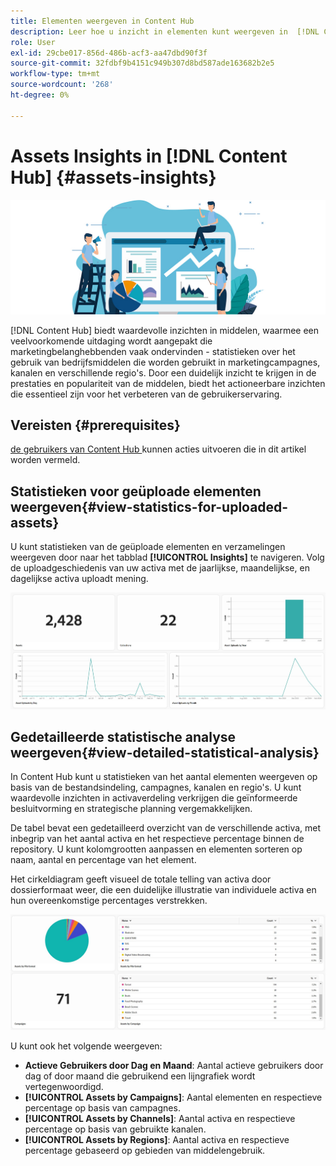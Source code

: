 ```yaml
---
title: Elementen weergeven in Content Hub
description: Leer hoe u inzicht in elementen kunt weergeven in  [!DNL Content Hub]
role: User
exl-id: 29cbe017-856d-486b-acf3-aa47dbd90f3f
source-git-commit: 32fdbf9b4151c949b307d8bd587ade163682b2e5
workflow-type: tm+mt
source-wordcount: '268'
ht-degree: 0%

---
```


# Assets Insights in [!DNL Content Hub] {#assets-insights}

![ de inzichten van Assets ](assets/asset-insights-banner.jpg)

[!DNL Content Hub] biedt waardevolle inzichten in middelen, waarmee een veelvoorkomende uitdaging wordt aangepakt die marketingbelanghebbenden vaak ondervinden - statistieken over het gebruik van bedrijfsmiddelen die worden gebruikt in marketingcampagnes, kanalen en verschillende regio&#39;s. Door een duidelijk inzicht te krijgen in de prestaties en populariteit van de middelen, biedt het actioneerbare inzichten die essentieel zijn voor het verbeteren van de gebruikerservaring.

## Vereisten {#prerequisites}

[ de gebruikers van Content Hub ](deploy-content-hub.md#onboard-content-hub-users) kunnen acties uitvoeren die in dit artikel worden vermeld.

## Statistieken voor geüploade elementen weergeven{#view-statistics-for-uploaded-assets}

U kunt statistieken van de geüploade elementen en verzamelingen weergeven door naar het tabblad **[!UICONTROL Insights]** te navigeren. Volg de uploadgeschiedenis van uw activa met de jaarlijkse, maandelijkse, en dagelijkse activa uploadt mening.

![ upload activa statistieken ](assets/assets-insights.jpg)

<!-- You can track the upload history of your assets over the past 30 days or gain a more comprehensive view with data spanning the last 12 months. This feature enables you to evaluate the upload count of assets.  -->

<!-- Go to the **[!UICONTROL [!DNL Insights]]** tab.

2. Select the desired time frame to view the statistics; you can opt for either last 30 days or last 12 months.

Data for the selected time frame is displayed, including the upload count for the specified duration. -->

## Gedetailleerde statistische analyse weergeven{#view-detailed-statistical-analysis}

In Content Hub kunt u statistieken van het aantal elementen weergeven op basis van de bestandsindeling, campagnes, kanalen en regio&#39;s. U kunt waardevolle inzichten in activaverdeling verkrijgen die geïnformeerde besluitvorming en strategische planning vergemakkelijken.

De tabel bevat een gedetailleerd overzicht van de verschillende activa, met inbegrip van het aantal activa en het respectieve percentage binnen de repository. U kunt kolomgrootten aanpassen en elementen sorteren op naam, aantal en percentage van het element.

Het cirkeldiagram geeft visueel de totale telling van activa door dossierformaat weer, die een duidelijke illustratie van individuele activa en hun overeenkomstige percentages verstrekken.

![ telling van activa door activa type statistieken ](assets/insights-categorial-view.jpg)

U kunt ook het volgende weergeven:

* **Actieve Gebruikers door Dag en Maand**: Aantal actieve gebruikers door dag of door maand die gebruikend een lijngrafiek wordt vertegenwoordigd.
* **[!UICONTROL Assets by Campaigns]**: Aantal elementen en respectieve percentage op basis van campagnes.
* **[!UICONTROL Assets by Channels]**: Aantal activa en respectieve percentage op basis van gebruikte kanalen.
* **[!UICONTROL Assets by Regions]**: Aantal activa en respectieve percentage gebaseerd op gebieden van middelengebruik.
